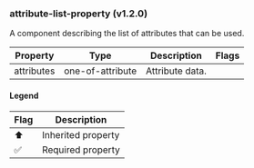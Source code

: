 ### attribute-list-property (v1.2.0)
A component describing the list of attributes that can be used.

| Property | Type | Description | Flags |
|---|---|---|---|
| attributes | one-of-attribute | Attribute data. |  |


#### Legend

| Flag | Description |
| --- | --- |
| ⬆️ | Inherited property |
| ✅ | Required property |

